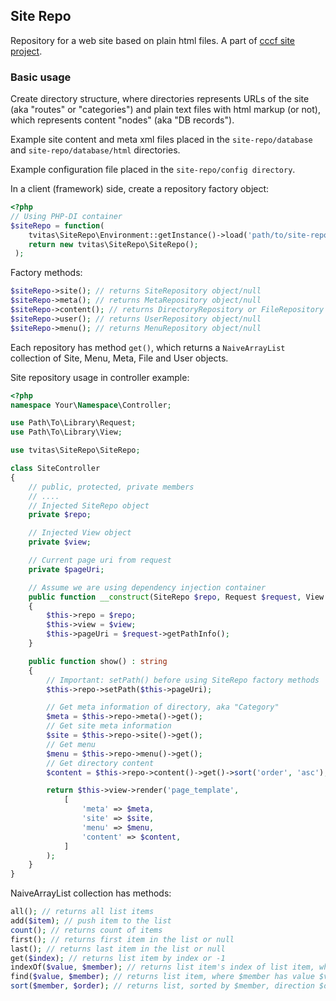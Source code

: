## Site Repo
Repository for a web site based on plain html files. A part of [cccf site project](https://github.com/tvitas/cccf "CCCF site On Github").

### Basic usage
Create directory structure, where directories represents URLs of the site (aka "routes" or "categories") 
and plain text files with html markup (or not), which represents content "nodes" (aka "DB records").

Example site content and meta xml files placed in the ``site-repo/database`` and ``site-repo/database/html`` directories.

Example configuration file placed in the ``site-repo/config directory``.

In a client (framework) side, create a repository factory object:
```php
<?php
// Using PHP-DI container
$siteRepo = function(
	tvitas\SiteRepo\Environment::getInstance()->load('path/to/site-repo-config.php');
	return new tvitas\SiteRepo\SiteRepo();
 );
```
Factory methods:
```php
$siteRepo->site(); // returns SiteRepository object/null
$siteRepo->meta(); // returns MetaRepository object/null
$siteRepo->content(); // returns DirectoryRepository or FileRepository objects/null
$siteRepo->user(); // returns UserRepository object/null
$siteRepo->menu(); // returns MenuRepository object/null
```
Each repository has method ``get()``, which returns a ``NaiveArrayList`` collection of Site, Menu, Meta, File and User objects.

Site repository usage in controller example:
```php
<?php
namespace Your\Namespace\Controller;

use Path\To\Library\Request;
use Path\To\Library\View;

use tvitas\SiteRepo\SiteRepo;

class SiteController
{
	// public, protected, private members
	// ....
	// Injected SiteRepo object
	private $repo;

	// Injected View object
	private $view;

	// Current page uri from request
	private $pageUri;

	// Assume we are using dependency injection container
	public function __construct(SiteRepo $repo, Request $request, View $view)
	{
		$this->repo = $repo;
		$this->view = $view;
		$this->pageUri = $request->getPathInfo();
	}	

	public function show() : string
	{
		// Important: setPath() before using SiteRepo factory methods
		$this->repo->setPath($this->pageUri);

		// Get meta information of directory, aka "Category"
		$meta = $this->repo->meta()->get();
		// Get site meta information
		$site = $this->repo->site()->get();
		// Get menu
		$menu = $this->repo->menu()->get();
		// Get directory content
		$content = $this->repo->content()->get()->sort('order', 'asc');

		return $this->view->render('page_template',
			[
				'meta' => $meta,
				'site' => $site,
				'menu' => $menu,
				'content' => $content,
			]
		);
	}
}
```
NaiveArrayList collection has methods:
```php
all(); // returns all list items
add($item); // push item to the list
count(); // returns count of items
first(); // returns first item in the list or null
last(); // returns last item in the list or null
get($index); // returns list item by index or -1
indexOf($value, $member); // returns list item's index of list item, where $member has value $value or -1
find($value, $member); // returns list item, where $member has value $value or null
sort($member, $order); // returns list, sorted by $member, direction $order or unsorted list.
```
